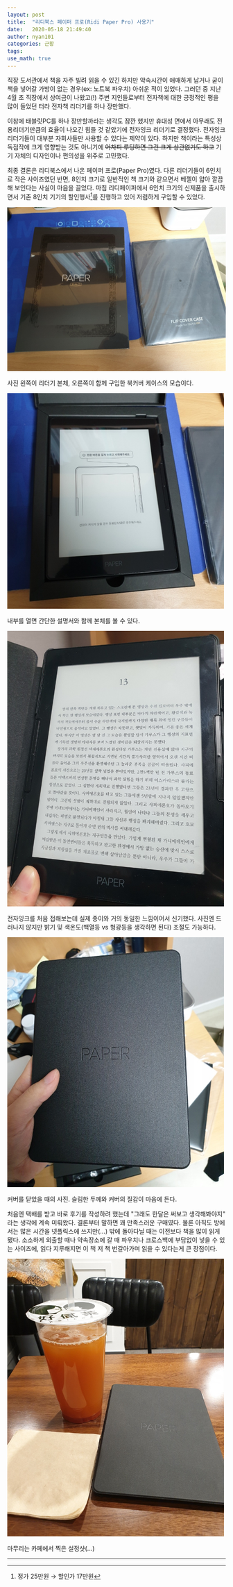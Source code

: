 ```yaml
---
layout: post
title:  "리디북스 페이퍼 프로(Ridi Paper Pro) 사용기"
date:   2020-05-18 21:49:40
author: nyan101
categories: 근황
tags:
use_math: true
---
```




직장 도서관에서 책을 자주 빌려 읽을 수 있긴 하지만 약속시간이 애매하게 남거나 굳이 책을 넣어갈 가방이 없는 경우(ex: 노트북 파우치) 아쉬운 적이 있었다. 그러던 중 지난 4월 초 직장에서 상여금이 나왔고(!) 주변 지인들로부터 전자책에 대한 긍정적인 평을 많이 들었던 터라 전자책 리더기를 하나 장만했다.

이참에 태블릿PC를 하나 장만할까라는 생각도 잠깐 했지만 휴대성 면에서 아무래도 전용리더기만큼의 효율이 나오긴 힘들 것 같았기에 전자잉크 리더기로 결정했다. 전자잉크 리더기들이 대부분 자회사들만 사용할 수 있다는 제약이 있다. 하지만 책이라는 특성상 독점작에 크게 영향받는 것도 아니기에 ~~어차피 루팅하면 그건 크게 상관없기도 하고~~ 기기 자체의 디자인이나 편의성을 위주로 고민했다. 

최종 결론은 리디북스에서 나온 페이퍼 프로(Paper Pro)였다. 다른 리더기들이 6인치로 작은 사이즈였던 반면, 8인치 크기로 일반적인 책 크기와 같으면서 베젤이 얇아 깔끔해 보인다는 사실이 마음을 끌었다. 마침 리디페이퍼에서 6인치 크기의 신제품을 출시하면서 기존 8인치 기기의 할인행사[^1]를 진행하고 있어 저렴하게 구입할 수 있었다.

[^1]: 정가 25만원 → 할인가 17만원



<img src="/assets/images/2020/05/RDPP-01.jpg" width="700px">

사진 왼쪽이 리더기 본체, 오른쪽이 함께 구입한 북커버 케이스의 모습이다.



<img src="/assets/images/2020/05/RDPP-02.jpg" width="500px">

내부를 열면 간단한 설명서와 함께 본체를 볼 수 있다.



<img src="/assets/images/2020/05/RDPP-text.jpg" width="500px">

전자잉크를 처음 접해보는데 실제 종이와 거의 동일한 느낌이어서 신기했다. 사진엔 드러나지 않지만 밝기 및 색온도(백열등 vs 형광등을 생각하면 된다) 조절도 가능하다.



<img src="/assets/images/2020/05/RDPP-cover.jpg" width="500px">

커버를 닫았을 때의 사진. 슬림한 두께와 커버의 질감이 마음에 든다.



처음엔 택배를 받고 바로 후기를 작성하려 했는데 "그래도 한달은 써보고 생각해봐야지" 라는 생각에 계속 미뤄왔다. 결론부터 말하면 꽤 만족스러운 구매였다. 물론 아직도 방에서는 많은 시간을 넷플릭스에 쓰지만(...) 밖에 돌아다닐 때는 이전보다 책을 많이 읽게 됐다. 소소하게 외출할 때나 약속장소에 갈 때 파우치나 크로스백에 부담없이 넣을 수 있는 사이즈에, 읽다 지루해지면 이 책 저 책 번갈아가며 읽을 수 있다는게 큰 장점이다.



<img src="/assets/images/2020/05/RDPP-cafe.jpg" width="500px">

마무리는 카페에서 찍은 설정샷(...)

---
